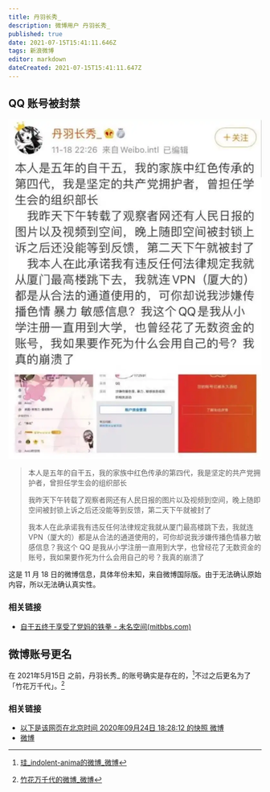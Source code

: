 ```yaml
---
title: 丹羽长秀_
description: 微博用户 丹羽长秀_
published: true
date: 2021-07-15T15:41:11.646Z
tags: 新浪微博
editor: markdown
dateCreated: 2021-07-15T15:41:11.647Z
---
```


## QQ 账号被封禁

![丹羽长秀_](src/people/丹羽长秀_.webp)

> 本人是五年的自干五，我的家族中红色传承的第四代，我是坚定的共产党拥护者，曾担任学生会的组织部长
>
> 我昨天下午转载了观察者网还有人民日报的图片以及视频到空间，晚上随即空间被封锁上诉之后还没能等到反馈，第二天下午就被封了
>
> 我本人在此承诺我有违反任何法律规定我就从厦门最高楼跳下去，我就连 VPN（厦大的）都是从合法的通道使用的，可你却说我涉嫌传播色情暴力敏感信息？我这个 QQ 是我从小学注册一直用到大学，也曾经花了无数资金的账号，我如果要作死为什么会用自己的号？我真的崩溃了

这是 11 月 18 日的微博信息，具体年份未知，来自微博国际版。由于无法确认原始内容，所以无法确认真实性。

### 相关链接

+ [自干五终于享受了党妈的铁拳 - 未名空间(mitbbs.com)](https://web.archive.org/web/20210715073547/https://www.mitbbs.com/article_t/Military/61026373.html)

## 微博账号更名

在 2021年5月15日 之前，丹羽长秀_ 的账号确实是存在的，[^bu1]不过之后更名为了「竹花万千代」。[^bu2]

[^bu1]: [珪_indolent-anima的微博_微博](https://archive.is/wQmjN#52%)

[^bu2]: [竹花万千代的微博_微博](https://archive.is/MJtCm "https://weibo.com/u/2692387880")

### 相关链接

+ [以下是该网页在北京时间 2020年09月24日 18:28:12 的快照 微博](https://web.archive.org/web/20210715083351/https://cache.baiducontent.com/c?m=Ze3KBKLaq9848HVE5ITZQHxbARiOwnfCmRaBUdS3TuLikhafkHvveVD5-Uy5faYX-NifuTu-TarHEf6uHYfaNwBa6SQxH-nWxZgAzsgdIZP0igUXfszUFbxX43Qp75Bh_CzNSwWR95dD1yOo5CFHMq&p=c667c54ad0c71ff009be9b7c4e5f&newp=92769a4786cc47ab44acd03d175d92695803ed6036d5d101298ffe0cc4241a1a1a3aecbf2c281003d8c377660ba44a5febf03272350834f1f689df08d2ecce7e)
+ [微博](https://archive.is/kEza4 "https://m.weibo.cn/status/I8zIX9HKU")
